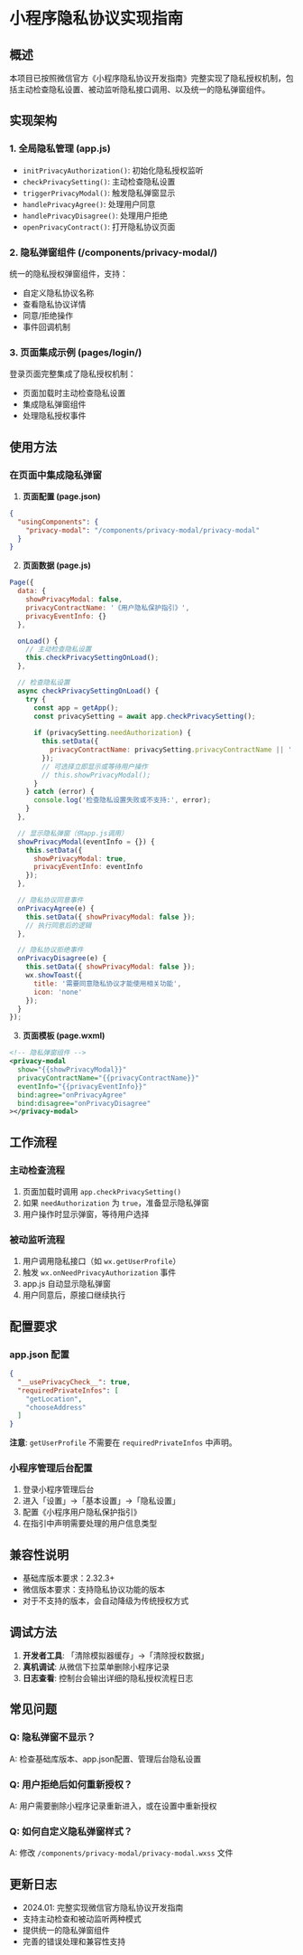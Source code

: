 # 小程序隐私协议实现指南

## 概述

本项目已按照微信官方《小程序隐私协议开发指南》完整实现了隐私授权机制，包括主动检查隐私设置、被动监听隐私接口调用、以及统一的隐私弹窗组件。

## 实现架构

### 1. 全局隐私管理 (app.js)

- `initPrivacyAuthorization()`: 初始化隐私授权监听
- `checkPrivacySetting()`: 主动检查隐私设置
- `triggerPrivacyModal()`: 触发隐私弹窗显示
- `handlePrivacyAgree()`: 处理用户同意
- `handlePrivacyDisagree()`: 处理用户拒绝
- `openPrivacyContract()`: 打开隐私协议页面

### 2. 隐私弹窗组件 (/components/privacy-modal/)

统一的隐私授权弹窗组件，支持：
- 自定义隐私协议名称
- 查看隐私协议详情
- 同意/拒绝操作
- 事件回调机制

### 3. 页面集成示例 (pages/login/)

登录页面完整集成了隐私授权机制：
- 页面加载时主动检查隐私设置
- 集成隐私弹窗组件
- 处理隐私授权事件

## 使用方法

### 在页面中集成隐私弹窗

1. **页面配置 (page.json)**
```json
{
  "usingComponents": {
    "privacy-modal": "/components/privacy-modal/privacy-modal"
  }
}
```

2. **页面数据 (page.js)**
```javascript
Page({
  data: {
    showPrivacyModal: false,
    privacyContractName: '《用户隐私保护指引》',
    privacyEventInfo: {}
  },

  onLoad() {
    // 主动检查隐私设置
    this.checkPrivacySettingOnLoad();
  },

  // 检查隐私设置
  async checkPrivacySettingOnLoad() {
    try {
      const app = getApp();
      const privacySetting = await app.checkPrivacySetting();
      
      if (privacySetting.needAuthorization) {
        this.setData({
          privacyContractName: privacySetting.privacyContractName || '《用户隐私保护指引》'
        });
        // 可选择立即显示或等待用户操作
        // this.showPrivacyModal();
      }
    } catch (error) {
      console.log('检查隐私设置失败或不支持:', error);
    }
  },

  // 显示隐私弹窗（供app.js调用）
  showPrivacyModal(eventInfo = {}) {
    this.setData({
      showPrivacyModal: true,
      privacyEventInfo: eventInfo
    });
  },

  // 隐私协议同意事件
  onPrivacyAgree(e) {
    this.setData({ showPrivacyModal: false });
    // 执行同意后的逻辑
  },

  // 隐私协议拒绝事件
  onPrivacyDisagree(e) {
    this.setData({ showPrivacyModal: false });
    wx.showToast({
      title: '需要同意隐私协议才能使用相关功能',
      icon: 'none'
    });
  }
});
```

3. **页面模板 (page.wxml)**
```xml
<!-- 隐私弹窗组件 -->
<privacy-modal 
  show="{{showPrivacyModal}}"
  privacyContractName="{{privacyContractName}}"
  eventInfo="{{privacyEventInfo}}"
  bind:agree="onPrivacyAgree"
  bind:disagree="onPrivacyDisagree"
></privacy-modal>
```

## 工作流程

### 主动检查流程
1. 页面加载时调用 `app.checkPrivacySetting()`
2. 如果 `needAuthorization` 为 `true`，准备显示隐私弹窗
3. 用户操作时显示弹窗，等待用户选择

### 被动监听流程
1. 用户调用隐私接口（如 `wx.getUserProfile`）
2. 触发 `wx.onNeedPrivacyAuthorization` 事件
3. app.js 自动显示隐私弹窗
4. 用户同意后，原接口继续执行

## 配置要求

### app.json 配置
```json
{
  "__usePrivacyCheck__": true,
  "requiredPrivateInfos": [
    "getLocation",
    "chooseAddress"
  ]
}
```

**注意**: `getUserProfile` 不需要在 `requiredPrivateInfos` 中声明。

### 小程序管理后台配置
1. 登录小程序管理后台
2. 进入「设置」->「基本设置」->「隐私设置」
3. 配置《小程序用户隐私保护指引》
4. 在指引中声明需要处理的用户信息类型

## 兼容性说明

- 基础库版本要求：2.32.3+
- 微信版本要求：支持隐私协议功能的版本
- 对于不支持的版本，会自动降级为传统授权方式

## 调试方法

1. **开发者工具**: 「清除模拟器缓存」->「清除授权数据」
2. **真机调试**: 从微信下拉菜单删除小程序记录
3. **日志查看**: 控制台会输出详细的隐私授权流程日志

## 常见问题

### Q: 隐私弹窗不显示？
A: 检查基础库版本、app.json配置、管理后台隐私设置

### Q: 用户拒绝后如何重新授权？
A: 用户需要删除小程序记录重新进入，或在设置中重新授权

### Q: 如何自定义隐私弹窗样式？
A: 修改 `/components/privacy-modal/privacy-modal.wxss` 文件

## 更新日志

- 2024.01: 完整实现微信官方隐私协议开发指南
- 支持主动检查和被动监听两种模式
- 提供统一的隐私弹窗组件
- 完善的错误处理和兼容性支持
